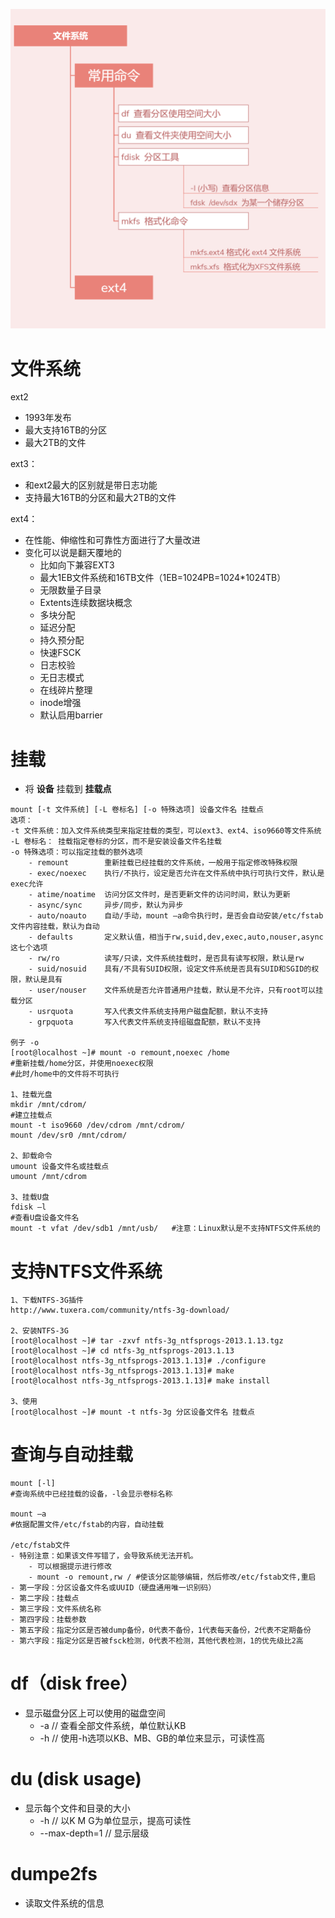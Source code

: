 ![](../photo/07_文件系统.png)
# 文件系统
ext2
- 1993年发布
- 最大支持16TB的分区
- 最大2TB的文件

ext3：
- 和ext2最大的区别就是带日志功能
- 支持最大16TB的分区和最大2TB的文件

ext4：
- 在性能、伸缩性和可靠性方面进行了大量改进
- 变化可以说是翻天覆地的
	- 比如向下兼容EXT3
	- 最大1EB文件系统和16TB文件（1EB=1024PB=1024*1024TB）
	- 无限数量子目录
	- Extents连续数据块概念
	- 多块分配
	- 延迟分配
	- 持久预分配
	- 快速FSCK
	- 日志校验
	- 无日志模式
	- 在线碎片整理
	- inode增强
	- 默认启用barrier

# 挂载
- 将 **设备** 挂载到 **挂载点**
```
mount [-t 文件系统] [-L 卷标名] [-o 特殊选项] 设备文件名 挂载点
选项：
-t 文件系统：加入文件系统类型来指定挂载的类型，可以ext3、ext4、iso9660等文件系统
-L 卷标名： 挂载指定卷标的分区，而不是安装设备文件名挂载
-o 特殊选项：可以指定挂载的额外选项
	- remount        重新挂载已经挂载的文件系统，一般用于指定修改特殊权限
	- exec/noexec    执行/不执行，设定是否允许在文件系统中执行可执行文件，默认是exec允许
	- atime/noatime  访问分区文件时，是否更新文件的访问时间，默认为更新
	- async/sync     异步/同步，默认为异步
	- auto/noauto    自动/手动，mount –a命令执行时，是否会自动安装/etc/fstab文件内容挂载，默认为自动
	- defaults       定义默认值，相当于rw,suid,dev,exec,auto,nouser,async这七个选项
	- rw/ro          读写/只读，文件系统挂载时，是否具有读写权限，默认是rw
	- suid/nosuid    具有/不具有SUID权限，设定文件系统是否具有SUID和SGID的权限，默认是具有
	- user/nouser    文件系统是否允许普通用户挂载，默认是不允许，只有root可以挂载分区
	- usrquota       写入代表文件系统支持用户磁盘配额，默认不支持
	- grpquota       写入代表文件系统支持组磁盘配额，默认不支持

例子 -o
[root@localhost ~]# mount -o remount,noexec /home
#重新挂载/home分区，并使用noexec权限
#此时/home中的文件将不可执行

1、挂载光盘
mkdir /mnt/cdrom/
#建立挂载点
mount -t iso9660 /dev/cdrom /mnt/cdrom/
mount /dev/sr0 /mnt/cdrom/

2、卸载命令
umount 设备文件名或挂载点
umount /mnt/cdrom

3、挂载U盘
fdisk –l
#查看U盘设备文件名
mount -t vfat /dev/sdb1 /mnt/usb/   #注意：Linux默认是不支持NTFS文件系统的
```
# 支持NTFS文件系统
```
1、下载NTFS-3G插件
http://www.tuxera.com/community/ntfs-3g-download/

2、安装NTFS-3G
[root@localhost ~]# tar -zxvf ntfs-3g_ntfsprogs-2013.1.13.tgz
[root@localhost ~]# cd ntfs-3g_ntfsprogs-2013.1.13
[root@localhost ntfs-3g_ntfsprogs-2013.1.13]# ./configure
[root@localhost ntfs-3g_ntfsprogs-2013.1.13]# make
[root@localhost ntfs-3g_ntfsprogs-2013.1.13]# make install

3、使用
[root@localhost ~]# mount -t ntfs-3g 分区设备文件名 挂载点
```
# 查询与自动挂载
```
mount [-l]
#查询系统中已经挂载的设备，-l会显示卷标名称

mount –a
#依据配置文件/etc/fstab的内容，自动挂载

/etc/fstab文件
- 特别注意：如果该文件写错了，会导致系统无法开机。
	- 可以根据提示进行修改
	- mount -o remount,rw / #使该分区能够编辑，然后修改/etc/fstab文件,重启
- 第一字段：分区设备文件名或UUID（硬盘通用唯一识别码）
- 第二字段：挂载点
- 第三字段：文件系统名称
- 第四字段：挂载参数
- 第五字段：指定分区是否被dump备份，0代表不备份，1代表每天备份，2代表不定期备份
- 第六字段：指定分区是否被fsck检测，0代表不检测，其他代表检测，1的优先级比2高
```
# df（disk free）
- 显示磁盘分区上可以使用的磁盘空间
	- -a    // 查看全部文件系统，单位默认KB
	- -h    // 使用-h选项以KB、MB、GB的单位来显示，可读性高

# du (disk usage)
- 显示每个文件和目录的大小
	- -h  // 以K  M  G为单位显示，提高可读性
	- --max-depth=1  // 显示层级

# dumpe2fs
- 读取文件系统的信息
